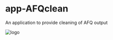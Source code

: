 # app-AFQclean
An application to provide cleaning of AFQ output

![logo](https://raw.githubusercontent.com/kitchell/app-AFQclean/master/cleanafq.png)
